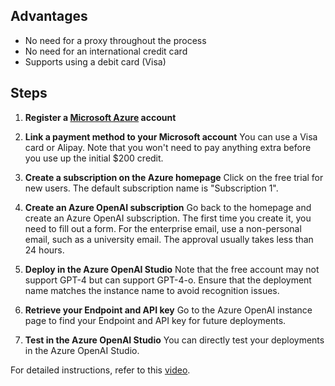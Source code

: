 ## Advantages

- No need for a proxy throughout the process
- No need for an international credit card
- Supports using a debit card (Visa)

## Steps

1. **Register a [Microsoft Azure](https://portal.azure.com/#home) account**

2. **Link a payment method to your Microsoft account**
   You can use a Visa card or Alipay. Note that you won't need to pay anything extra before you use up the initial $200 credit.

3. **Create a subscription on the Azure homepage**
   Click on the free trial for new users. The default subscription name is "Subscription 1".

4. **Create an Azure OpenAI subscription**
   Go back to the homepage and create an Azure OpenAI subscription. The first time you create it, you need to fill out a form. For the enterprise email, use a non-personal email, such as a university email. The approval usually takes less than 24 hours.

5. **Deploy in the Azure OpenAI Studio**
   Note that the free account may not support GPT-4 but can support GPT-4-o. Ensure that the deployment name matches the instance name to avoid recognition issues.

6. **Retrieve your Endpoint and API key**
   Go to the Azure OpenAI instance page to find your Endpoint and API key for future deployments.

7. **Test in the Azure OpenAI Studio**
   You can directly test your deployments in the Azure OpenAI Studio.

For detailed instructions, refer to this [video](https://youtu.be/qj5TzcdHJxE?si=29MNiwFw_NPSg8NJ).
